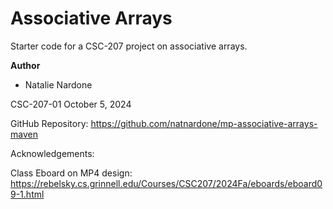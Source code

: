Associative Arrays
==================

Starter code for a CSC-207 project on associative arrays.

**Author**
* Natalie Nardone

CSC-207-01
October 5, 2024

GitHub Repository: <https://github.com/natnardone/mp-associative-arrays-maven>

Acknowledgements:

Class Eboard on MP4 design: <https://rebelsky.cs.grinnell.edu/Courses/CSC207/2024Fa/eboards/eboard09-1.html>